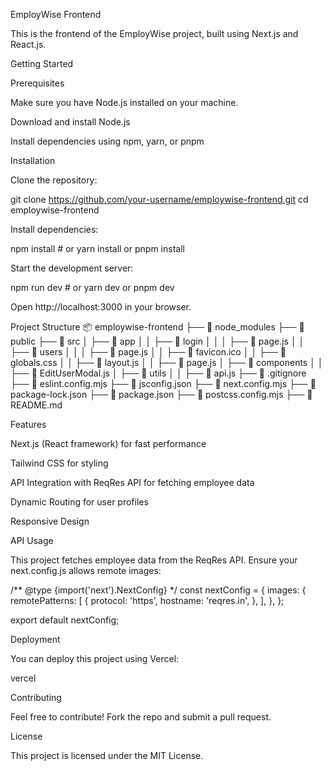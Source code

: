 EmployWise Frontend

This is the frontend of the EmployWise project, built using Next.js and React.js.

Getting Started

Prerequisites

Make sure you have Node.js installed on your machine.

Download and install Node.js

Install dependencies using npm, yarn, or pnpm

Installation

Clone the repository:

git clone https://github.com/your-username/employwise-frontend.git
cd employwise-frontend

Install dependencies:

npm install  # or yarn install or pnpm install

Start the development server:

npm run dev  # or yarn dev or pnpm dev

Open http://localhost:3000 in your browser.

Project Structure
📦 employwise-frontend
├── 📂 node_modules
├── 📂 public
├── 📂 src
│   ├── 📂 app
│   │   ├── 📂 login
│   │   │   ├── 📜 page.js
│   │   ├── 📂 users
│   │   │   ├── 📜 page.js
│   │   ├── 📜 favicon.ico
│   │   ├── 📜 globals.css
│   │   ├── 📜 layout.js
│   │   ├── 📜 page.js
│   ├── 📂 components
│   │   ├── 📜 EditUserModal.js
│   ├── 📂 utils
│   │   ├── 📜 api.js
├── 📜 .gitignore
├── 📜 eslint.config.mjs
├── 📜 jsconfig.json
├── 📜 next.config.mjs
├── 📜 package-lock.json
├── 📜 package.json
├── 📜 postcss.config.mjs
├── 📜 README.md


Features

Next.js (React framework) for fast performance

Tailwind CSS for styling

API Integration with ReqRes API for fetching employee data

Dynamic Routing for user profiles

Responsive Design

API Usage

This project fetches employee data from the ReqRes API. Ensure your next.config.js allows remote images:

/** @type {import('next').NextConfig} */
const nextConfig = {
  images: {
    remotePatterns: [
      {
        protocol: 'https',
        hostname: 'reqres.in',
      },
    ],
  },
};

export default nextConfig;

Deployment

You can deploy this project using Vercel:

vercel

Contributing

Feel free to contribute! Fork the repo and submit a pull request.

License

This project is licensed under the MIT License.





